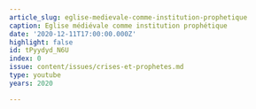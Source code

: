 ```yaml
---
article_slug: eglise-medievale-comme-institution-prophetique
caption: Eglise médiévale comme institution prophétique
date: '2020-12-11T17:00:00.000Z'
highlight: false
id: tPyydyd_N6U
index: 0
issue: content/issues/crises-et-prophetes.md
type: youtube
years: 2020

---
```

